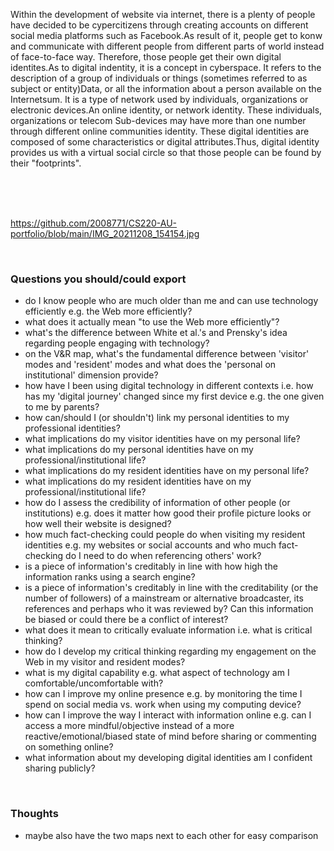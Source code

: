 Within the development of website via internet, there is a plenty of people have decided to be  cypercitizens through creating accounts on different social media platforms such as Facebook.As result of it, people get to konw and communicate with different people from different parts of world instead of face-to-face way. Therefore, those people get their own digital identites.As to digital indentity, it is a concept in cyberspace. It refers to the description of a group of individuals or things (sometimes referred to as subject or entity)Data, or all the information about a person available on the Internetsum. It is a type of network used by individuals, organizations or electronic devices.An online identity, or network identity. These individuals, organizations or telecom Sub-devices may have more than one number through different online communities identity. These digital identities are composed of some characteristics or digital attributes.Thus, digital identity provides us with a virtual social circle so that those people can be found by their "footprints".

<br>

<br><br>https://github.com/2008771/CS220-AU-portfolio/blob/main/IMG_20211208_154154.jpg

<br>

### Questions you should/could export 
- do I know people who are much older than me and can use technology efficiently e.g. the Web more efficiently?
- what does it actually mean "to use the Web more efficiently"?
- what's the difference between White et al.'s and Prensky's idea regarding people engaging with technology?
- on the V&R map, what's the fundamental difference between 'visitor' modes and 'resident' modes and what does the 'personal on institutional' dimension provide?
- how have I been using digital technology in different contexts i.e. how has my 'digital journey' changed since my first device e.g. the one given to me by parents?
- how can/should I (or shouldn't) link my personal identities to my professional identities?
- what implications do my visitor identities have on my personal life?
- what implications do my personal identities have on my professional/institutional life?
- what implications do my resident identities have on my personal life?
- what implications do my resident identities have on my professional/institutional life?
- how do I assess the credibility of information of other people (or institutions) e.g. does it matter how good their profile picture looks or how well their website is designed? 
- how much fact-checking could people do when visiting my resident identities e.g. my websites or social accounts and who much fact-checking do I need to do when referencing others' work?
- is a piece of information's creditably in line with how high the information ranks using a search engine?
- is a piece of information's creditably in line with the creditability (or the number of followers) of a mainstream or alternative broadcaster, its references and perhaps who it was reviewed by? Can this information be biased or could there be a conflict of interest? 
- what does it mean to critically evaluate information i.e. what is critical thinking?
- how do I develop my critical thinking regarding my engagement on the Web in my visitor and resident modes?
- what is my digital capability e.g. what aspect of technology am I comfortable/uncomfortable with?
- how can I improve my online presence e.g. by monitoring the time I spend on social media vs. work when using my computing device?
- how can I improve the way I interact with information online e.g. can I access a more mindful/objective instead of a more reactive/emotional/biased state of mind before sharing or commenting on something online?
- what information about my developing digital identities am I confident sharing publicly?

<br>

### Thoughts
- maybe also have the two maps next to each other for easy comparison
